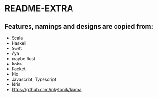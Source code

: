 # README-EXTRA

## Features, namings and designs are copied from:

+ Scala
+ Haskell
+ Swift
+ Aya
+ maybe Rust
+ Koka
+ Racket
+ Nix
+ Javascript, Typescript
+ Idris
+ https://github.com/inkytonik/kiama
